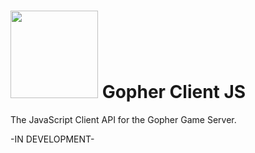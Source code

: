 # <img src="https://raw.githubusercontent.com/hewiefreeman/GopherGameServer/master/Server%20Gopher.png" width="140" height="140"> Gopher Client JS
The JavaScript Client API for the Gopher Game Server.

-IN DEVELOPMENT-
